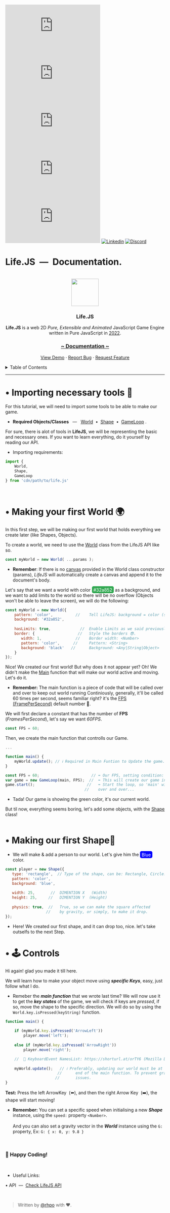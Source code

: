 
[![Contributors][contributors-shield]][contributors-url]
[![Forks][forks-shield]][forks-url]
[![Stargazers][stars-shield]][stars-url]
[![Issues][issues-shield]][issues-url]
[![MIT License][license-shield]][license-url]
[![Linkedin][linkedin-shield]][linkedin-url]
[![Discord][discord-shield]][discord-url]

# Life.JS &nbsp;&horbar;&nbsp; Documentation.
<div align="center">
<br>
   <img src="https://i.ibb.co/Fwk65L4/LIFE.png" width="86">
   
   <h3 align="center">Life.JS</h3>

  <p align="center">
    <strong>Life.JS</strong> is a web 2D <i>Pure, Extensible and Animated</i> JavaScript Game Engine written in Pure JavaScript in <u>2022</u>.
    <br />
    <h3><u>~ Documentation ~</u></h3>
    <a href="https://rhpo.github.io/life.js/demo/rotating-square/">View Demo</a>
    ·
    <a href="https://github.com/rhpo/life.js/issues">Report Bug</a>
    ·
    <a href="mailto:lifejs@ramey.ml">Request Feature</a>
  </p>
   
</div>

<details>
  <summary>Table of Contents</summary>
  <ol>
    <li><a href="#importing">🔨 Importing necessary tools</a></li>
    <li><a href="#first-world">🌍 Making your first World</a></li>
    <li><a href="#first-shape">🧍  Making our first Shape</a></li>
    <li><a href="#controls">🕹 Controls</a></li>
  </ol>
</details>


<hr>

<h1 name="importing">&bull; Importing necessary tools 🔨</h1>

For this tutorial, we will need to import some tools to be able to make our game.
+ **Required Objects/Classes** &nbsp;&nbsp;&horbar; &nbsp;&nbsp;<u>World</u> &nbsp;&bull;&nbsp; <u>Shape</u> &nbsp;&bull;&nbsp; <u>GameLoop</u> .

For sure, there is alot of tools in **LifeJS**, we will be representing the basic and necessary ones. If you want to learn everything, do it yourself by reading our API.
+ Importing requirements:

```js
import {
    World, 
    Shape,
    GameLoop
} from 'cdn/path/to/life.js'
```
<br>

<h1 name="first-world">&bull; Making your first World 🌍</h1>
In this first step, we will be making our first world that holds everything we create later (like Shapes, Objects).
<br>

To create a world, we need to use the <u>World</u> class from the LifeJS API like so.
```js
const myWorld = new World( ...params );
```
+ **Remember**: If there is no <u>canvas</u> provided in the World class constructor (params), *LifeJS* will automatically create a canvas and append it to the document's body.

Let's say that we want a world with color <span style="background: #32a852;color:white;padding: 5px;padding-top:2.5px;padding-bottom:2.5px;border-radius: 5px;">#32a852</span> as a background, and we want to add limits to the world so there will be no overflow (Objects won't be able to leave the screen), we will do the following:

```js 
const myWorld = new World({
    pattern: 'color',          //    Tell LifeJS: background = color (string).
    background: '#32a852',
    
    hasLimits: true,             //  Enable Limits as we said previously.
    border: {                   //   Style the borders 😎.
       width: 1,               //    Border width: <Number>
       pattern: 'color',      //     Pattern: <String>
       background: 'black'   //      Background: <Any|String|Object>
    }
});
```

Nice! We created our first world! But why does it not appear yet? Oh! We didn't make the <u>Main</u> function that will make our world active and moving. Let's do it.

+ **Remember:** The main function is a piece of code that will be called over and over to keep out world running Continiously, generally, it'll be called 60 times per second, seems familiar right? it's the <u>FPS (FramePerSecond)</u> default number 🙂.

We will first declare a constant that has the number of **FPS** (*FramesPerSecond*), let's say we want *60FPS*.
```js
const FPS = 60;
```

Then, we create the main function that controlls our Game.
```js
...

function main() {
    myWorld.update(); // ℹ️ Required in Main Funtion to Update the game.
}

const FPS = 60;                       // ⬅️ Our FPS, setting condition: (a > 0)
var game = new GameLoop(main, FPS);  //  ⬅️ This will create our game instance
game.start();                       //   ⬅️ Start the loop, so 'main' will be called 
                                   //    over and over...
```
+ Tada! Our game is showing the green color, it's our current world.

But til now, everything seems boring, let's add some objects, with the <u>Shape</u> class!
<br>
<br>
<h1 name="first-shape">&bull; Making our first Shape🧍</h1>

+ We will make & add a person to our world. Let's give him the <span style="background: blue;color:white;padding: 5px;padding-top:2.5px;padding-bottom:2.5px;border-radius: 5px;">Blue</span> color.

```js
const player = new Shape({
   type: 'rectangle',  // Type of the shape, can be: Rectangle, Circle... 
   pattern: 'color',
   background: 'blue',
   
   width: 25,       //  DIMENTION X   (Width)
   height: 25,     //   DIMENTION Y  (Height)
   
   physics: true,  //   True, so we can make the square affected
                  //    by gravity, or simply, to make it drop.
});
```

+ Here! We created our first shape, and it can drop too, nice. let's take outselfs to the next Step.

<h1 name="controls">&bull; 🕹️ Controls</h1>
Hi again! glad you made it till here.

We will learn how to make your object move using ***specific Keys***, easy, just follow
what I do.

+ Remeber the ***main function*** that we wrote last time? 
We will now use it to get the ***key states***
of the game, we will check if keys are *pressed*, if so, move the shape to the specific direction. We will do so by using the ``World.key.isPressed(keyString)`` function.

```js
function main() {
    
    if (myWorld.key.isPressed('ArrowLeft'))
        player.move('left');
        
    else if (myWorld.key.isPressed('ArrowRight'))
        player.move('right');

    //  🔑 KeyboardEvent NamesList: https://shorturl.at/orTY6 (Mozilla Docs)
    
    myWorld.update();   // ℹ️ Preferably, updating our world must be at the
                       //      end of the main function. To prevent graphical
                      //       issues.
}
```

**Test:** Press the left ArrowKey &nbsp;(⬅️),  and then the right Arrow Key  &nbsp;(➡️), the shape will start moving!

+ **Remember:** You can set a specific speed when initialising a new ***Shape*** instance, using the ``speed:`` property ``<Number>``.<br><br>
And you can also set a gravity vector in the ***World*** instance using the ``G:`` property, Ex: ``G: { x: 0, y: 9.8 }``
<br>

### 🙂 Happy Coding!
<br>

* Useful Links:
<p>&bull; API &nbsp;&horbar;&nbsp; <a href="https://github.com/rhpo/life.js/tree/main/api">Check LifeJS API</a></p>
<br>

> Written by <a href="https://www.github.com/rhpo">@rhpo</a> with ❤️.

[contributors-shield]: https://img.shields.io/github/contributors/rhpo/life.js?style=for-the-badge
[contributors-url]: https://github.com/rhpo/life.js/graphs/contributors
[forks-shield]: https://img.shields.io/github/forks/rhpo/life.js?style=for-the-badge
[forks-url]: https://github.com/rhpo/life.js/network/members
[stars-shield]: https://img.shields.io/github/stars/rhpo/life.js?style=for-the-badge
[stars-url]: https://github.com/othneildrew/Best-README-Template/stargazers
[issues-shield]: https://img.shields.io/github/issues/rhpo/life.js?style=for-the-badge
[issues-url]: https://github.com/rhpo/life.js/issues
[license-shield]: https://img.shields.io/github/license/rhpo/life.js?style=for-the-badge
[license-url]: https://github.com/rhpo/life.js/blob/master/LICENSE
[linkedin-shield]: https://img.shields.io/badge/-LinkedIn-black.svg?style=for-the-badge&logo=linkedin&colorB=555
[discord-shield]: https://img.shields.io/discord/1006994262174478377?color=7289da&label=Discord&logo=discord&logoColor=white&style=for-the-badge
[discord-url]: https://discord.gg/XXa7PpnMbq
[linkedin-url]: https://www.linkedin.com/in/ramy-hadid-15aa70243/
